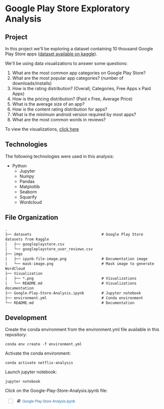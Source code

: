 # Google Play Store Exploratory Analysis

## Project
In this project we'll be exploring a dataset containing 10 thousand Google Play Store apps ([dataset available on kaggle](https://www.kaggle.com/lava18/google-play-store-apps)).

We'll be using data visualizations to answer some questions:

1. What are the most common app categories on Google Play Store?
2. What are the most popular app categories? (number of downloads/installs)
3. How is the rating distribution? (Overall, Categories, Free Apps x Paid Apps)
4. How is the pricing distribution? (Paid x Free, Average Price)
5. What is the average size of an app?
6. How is the content rating distribution for apps?
7. What is the minimum android version required by most apps?
8. What are the most common words in reviews?

To view the visualizations, [click here](https://github.com/kimurarh/googleplay-analysis/tree/main/visualization#Visualization)

## Technologies
The following technologies were used in this analysis:

* Python
  * Jupyter
  * Numpy
  * Pandas
  * Matplotlib
  * Seaborn
  * Squarify
  * Wordcloud

## File Organization

    .
    ├── datasets                                # Google Play Store datasets from Kaggle 
    │   ├── googleplaystore.csv                 
    │   └── googleplaystore_user_reviews.csv              
    ├── imgs
    |   ├── ipynb-file-image.png                # Documentation image
    |   └── mask-image.png                      # Mask image to generate WordCloud           
    ├── Visualization
    |   ├── *.png                               # Visualizations                
    |   └── README.md                           # Visualizations documentation
    ├── Google-Play-Store-Analysis.ipynb        # Jupyter notebook
    ├── environment.yml                         # Conda environment
    └── README.md                               # Documentation

## Development
Create the conda environment from the environment.yml file available in this repository:
```
conda env create -f environment.yml
```
Activate the conda environment:
```
conda activate netflix-analysis
```
Launch jupyter notebook:
```
jupyter notebook
```
Click on the Google-Play-Store-Analysis.ipynb file:

![ipynb file image](imgs/ipynb-file-image.png)
